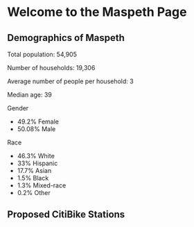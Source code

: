 # Welcome to the Maspeth Page

## Demographics of Maspeth
Total population: 54,905

Number of households: 19,306

Average number of people per household: 3

Median age: 39

Gender
* 49.2% Female
* 50.08% Male

Race
* 46.3% White
* 33% Hispanic
* 17.7% Asian
* 1.5% Black
* 1.3% Mixed-race
* 0.2% Other

## Proposed CitiBike Stations
<script src="https://embed.github.com/view/geojson/melody1117/csci127R/master/Maspeth.geojson"></script>
<script src="https://embed.github.com/view/geojson/https://github.com/melody1117/csci127R/blob/master/Maspeth.geojson"></script>

